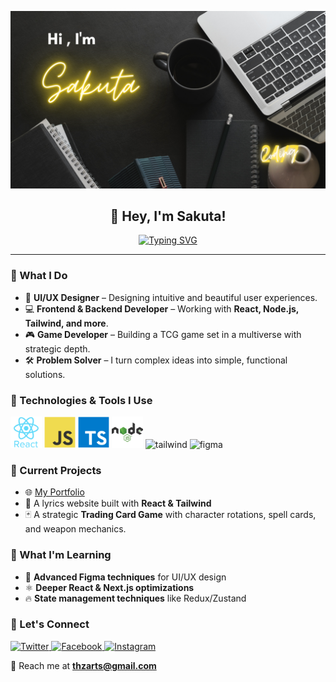 <p align="center">
  <img src="banner.png" alt="Banner">
</p>

<h2 align="center">👋 Hey, I'm Sakuta!</h2>
<p align="center">
  <a href="https://git.io/typing-svg">
    <img src="https://readme-typing-svg.herokuapp.com?font=Fira+Code&pause=1000&center=true&vCenter=true&width=500&lines=Crafting+seamless+UI%2FUX+experiences;Building+React+%26+Node.js+applications;Passionate+about+design+and+interactivity" alt="Typing SVG">
  </a>
</p>

---

### 🚀 What I Do
- 🎨 **UI/UX Designer** – Designing intuitive and beautiful user experiences.
- 💻 **Frontend & Backend Developer** – Working with **React, Node.js, Tailwind, and more**.
- 🎮 **Game Developer** – Building a TCG game set in a multiverse with strategic depth.
- 🛠️ **Problem Solver** – I turn complex ideas into simple, functional solutions.

### 🔧 Technologies & Tools I Use
<p align="left">
  <img src="https://raw.githubusercontent.com/devicons/devicon/master/icons/react/react-original-wordmark.svg" alt="react" width="50" height="50"/>
  <img src="https://raw.githubusercontent.com/devicons/devicon/master/icons/javascript/javascript-original.svg" alt="javascript" width="50" height="50"/>
  <img src="https://raw.githubusercontent.com/devicons/devicon/master/icons/typescript/typescript-original.svg" alt="typescript" width="50" height="50"/>
  <img src="https://raw.githubusercontent.com/devicons/devicon/master/icons/nodejs/nodejs-original-wordmark.svg" alt="nodejs" width="50" height="50"/>
  <img src="https://www.vectorlogo.zone/logos/tailwindcss/tailwindcss-icon.svg" alt="tailwind" width="50" height="50"/>
  <img src="https://www.vectorlogo.zone/logos/figma/figma-icon.svg" alt="figma" width="50" height="50"/>
</p>

### 📌 Current Projects
- 🌐 [My Portfolio](https://tharhtetzan.netlify.app/)
- 🎵 A lyrics website built with **React & Tailwind**
- 🃏 A strategic **Trading Card Game** with character rotations, spell cards, and weapon mechanics.

### 🌱 What I'm Learning
- 🎨 **Advanced Figma techniques** for UI/UX design
- ⚛ **Deeper React & Next.js optimizations**
- 🔥 **State management techniques** like Redux/Zustand

### 🤝 Let's Connect
<p align="left">
  <a href="https://twitter.com/tharhtetzan" target="blank">
    <img src="https://raw.githubusercontent.com/rahuldkjain/github-profile-readme-generator/master/src/images/icons/Social/twitter.svg" alt="Twitter" width="40" height="40"/>
  </a>
  <a href="https://fb.com/thar htet zan" target="blank">
    <img src="https://raw.githubusercontent.com/rahuldkjain/github-profile-readme-generator/master/src/images/icons/Social/facebook.svg" alt="Facebook" width="40" height="40"/>
  </a>
  <a href="https://instagram.com/thahtetzan" target="blank">
    <img src="https://raw.githubusercontent.com/rahuldkjain/github-profile-readme-generator/master/src/images/icons/Social/instagram.svg" alt="Instagram" width="40" height="40"/>
  </a>
</p>

📩 Reach me at **thzarts@gmail.com**
